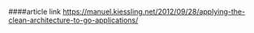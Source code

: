 ####article link 
https://manuel.kiessling.net/2012/09/28/applying-the-clean-architecture-to-go-applications/